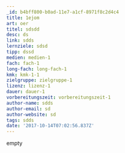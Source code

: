```yaml
---
_id: b4bff800-b0ad-11e7-a1cf-8971f8c2d4c4
title: 1ejom
art: oer
titel: sdsdd
desc: ds
link: sdds
lernziele: sdsd
tipp: dssd
medien: medien-1
fach: fach-1
long-fach: long-fach-1
kmk: kmk-1-1
zielgruppe: zielgruppe-1
lizenz: lizenz-1
dauer: dauer-1
vorbereitungszeit: vorbereitungszeit-1
author-name: sdds
author-email: sd
author-website: sd
tags: sdds
date: '2017-10-14T07:02:56.837Z'
---
```

empty
